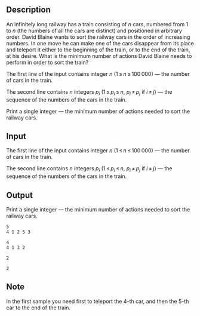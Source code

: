 ## Description

<div><p>An infinitely long railway has a train consisting of <span class="tex-span"><i>n</i></span> cars, numbered from <span class="tex-span">1</span> to <span class="tex-span"><i>n</i></span> (the numbers of all the cars are distinct) and positioned in arbitrary order. David Blaine wants to sort the railway cars in the order of increasing numbers. In one move he can make one of the cars disappear from its place and teleport it either to the beginning of the train, or to the end of the train, at his desire. What is the minimum number of actions David Blaine needs to perform in order to sort the train?</p></div><div class="input-specification"><p>The first line of the input contains integer <span class="tex-span"><i>n</i></span> (<span class="tex-span">1 ≤ <i>n</i> ≤ 100 000</span>)&nbsp;— the number of cars in the train. </p><p>The second line contains <span class="tex-span"><i>n</i></span> integers <span class="tex-span"><i>p</i><sub class="lower-index"><i>i</i></sub></span> (<span class="tex-span">1 ≤ <i>p</i><sub class="lower-index"><i>i</i></sub> ≤ <i>n</i></span>, <span class="tex-span"><i>p</i><sub class="lower-index"><i>i</i></sub> ≠ <i>p</i><sub class="lower-index"><i>j</i></sub></span> if <span class="tex-span"><i>i</i> ≠ <i>j</i></span>)&nbsp;— the sequence of the numbers of the cars in the train.</p></div><div class="output-specification"><p>Print a single integer&nbsp;— the minimum number of actions needed to sort the railway cars.</p></div>

## Input

<p>The first line of the input contains integer <span class="tex-span"><i>n</i></span> (<span class="tex-span">1 ≤ <i>n</i> ≤ 100 000</span>)&nbsp;— the number of cars in the train. </p><p>The second line contains <span class="tex-span"><i>n</i></span> integers <span class="tex-span"><i>p</i><sub class="lower-index"><i>i</i></sub></span> (<span class="tex-span">1 ≤ <i>p</i><sub class="lower-index"><i>i</i></sub> ≤ <i>n</i></span>, <span class="tex-span"><i>p</i><sub class="lower-index"><i>i</i></sub> ≠ <i>p</i><sub class="lower-index"><i>j</i></sub></span> if <span class="tex-span"><i>i</i> ≠ <i>j</i></span>)&nbsp;— the sequence of the numbers of the cars in the train.</p>

## Output

<p>Print a single integer&nbsp;— the minimum number of actions needed to sort the railway cars.</p>





```input1
5
4 1 2 5 3

```




```input2
4
4 1 3 2

```




```output1
2

```




```output2
2

```



## Note

<p>In the first sample you need first to teleport the <span class="tex-span">4</span>-th car, and then the <span class="tex-span">5</span>-th car to the end of the train.</p>
